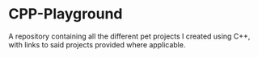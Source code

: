 # CPP-Playground
A repository containing all the different pet projects I created using C++, with links to said projects provided where applicable.

